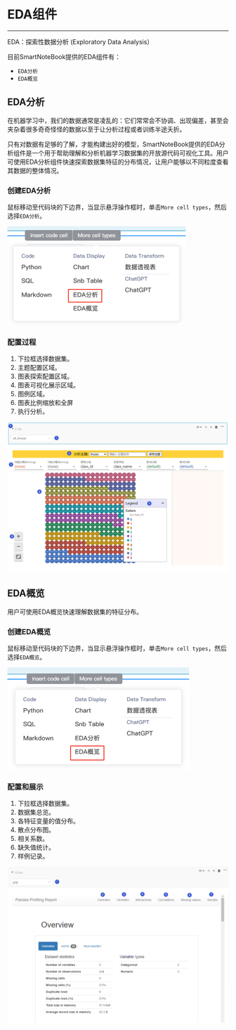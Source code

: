 # EDA组件
---

EDA：探索性数据分析 (Exploratory Data Analysis）

目前SmartNoteBook提供的EDA组件有：

* `EDA分析`
* `EDA概览`

## EDA分析

在机器学习中，我们的数据通常是凌乱的：它们常常会不协调、出现偏差，甚至会夹杂着很多奇奇怪怪的数据以至于让分析过程或者训练半途夭折。

只有对数据有足够的了解，才能构建出好的模型，SmartNoteBook提供的EDA分析组件是一个用于帮助理解和分析机器学习数据集的开放源代码可视化工具。用户可使用EDA分析组件快速探索数据集特征的分布情况，让用户能够以不同粒度查看其数据的整体情况。

### 创建EDA分析

鼠标移动至代码块的下边界，当显示悬浮操作框时，单击`More cell types`，然后选择`EDA分析`。

![图 1](../images/edaanyll.png)  

### 配置过程

1. 下拉框选择数据集。
2. 主题配置区域。
3. 图表探索配置区域。
4. 图表可视化展示区域。
5. 图例区域。
6. 图表比例缩放和全屏
7. 执行分析。

![](/assets/edafexnxx.png)

## EDA概览

用户可使用EDA概览快速理解数据集的特征分布。

### 创建EDA概览

鼠标移动至代码块的下边界，当显示悬浮操作框时，单击`More cell types`，然后选择`EDA概览`。

![图 2](../images/edawholeview.png)  

### 配置和展示

1. 下拉框选择数据集。
2. 数据集总览。
3. 各特征变量的值分布。
4. 散点分布图。
5. 相关系数。
6. 缺失值统计。
7. 样例记录。

![](/assets/edagailan.png)


